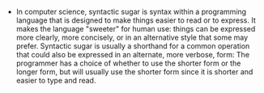 - In computer science, syntactic sugar is syntax within a programming language that is designed to make things easier to read or to express. It makes the language "sweeter" for human use: things can be expressed more clearly, more concisely, or in an alternative style that some may prefer. Syntactic sugar is usually a shorthand for a common operation that could also be expressed in an alternate, more verbose, form: The programmer has a choice of whether to use the shorter form or the longer form, but will usually use the shorter form since it is shorter and easier to type and read. 
